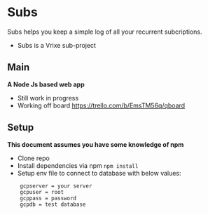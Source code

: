 # Subs
Subs helps you keep a simple log of all your recurrent subcriptions.
 - Subs is a Vrixe sub-project

## Main
**A Node Js based web app**
 - Still work in progress 
 - Working off board https://trello.com/b/EmsTM56q/qboard 

## Setup
**This document assumes you have some knowledge of npm**
 - Clone repo
 - Install dependencies via npm `npm install`
 - Setup env file to connect to database with below values:
```
    gcpserver = your server
    gcpuser = root
    gcppass = password
    gcpdb = test database
```